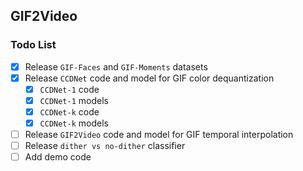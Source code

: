 ## GIF2Video

### Todo List

- [x] Release `GIF-Faces` and `GIF-Moments` datasets   
- [x] Release `CCDNet` code and model for GIF color dequantization   
  - [x] `CCDNet-1` code  
  - [x] `CCDNet-1` models  
  - [x] `CCDNet-k` code  
  - [x] `CCDNet-k` models  
- [ ] Release `GIF2Video` code and model for GIF temporal interpolation    
- [ ] Release `dither vs no-dither` classifier
- [ ] Add demo code
